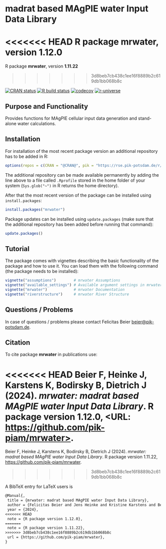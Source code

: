 # madrat based MAgPIE water Input Data Library

<<<<<<< HEAD
R package **mrwater**, version **1.12.0**
=======
R package **mrwater**, version **1.11.22**
>>>>>>> 3d8beb7cb438c1ee16f8889b2c619db1bb068b8c

[![CRAN status](https://www.r-pkg.org/badges/version/mrwater)](https://cran.r-project.org/package=mrwater)  [![R build status](https://github.com/pik-piam/mrwater/workflows/check/badge.svg)](https://github.com/pik-piam/mrwater/actions) [![codecov](https://codecov.io/gh/pik-piam/mrwater/branch/master/graph/badge.svg)](https://app.codecov.io/gh/pik-piam/mrwater) [![r-universe](https://pik-piam.r-universe.dev/badges/mrwater)](https://pik-piam.r-universe.dev/builds)

## Purpose and Functionality

Provides functions for MAgPIE cellular input data generation 
             and stand-alone water calculations.


## Installation

For installation of the most recent package version an additional repository has to be added in R:

```r
options(repos = c(CRAN = "@CRAN@", pik = "https://rse.pik-potsdam.de/r/packages"))
```
The additional repository can be made available permanently by adding the line above to a file called `.Rprofile` stored in the home folder of your system (`Sys.glob("~")` in R returns the home directory).

After that the most recent version of the package can be installed using `install.packages`:

```r 
install.packages("mrwater")
```

Package updates can be installed using `update.packages` (make sure that the additional repository has been added before running that command):

```r 
update.packages()
```

## Tutorial

The package comes with vignettes describing the basic functionality of the package and how to use it. You can load them with the following command (the package needs to be installed):

```r
vignette("assumptions")        # mrwater Assumptions
vignette("available_settings") # Available argument settings in mrwater
vignette("mrwater")            # mrwater Documentation
vignette("riverstructure")     # mrwater River Structure
```

## Questions / Problems

In case of questions / problems please contact Felicitas Beier <beier@pik-potsdam.de>.

## Citation

To cite package **mrwater** in publications use:

<<<<<<< HEAD
Beier F, Heinke J, Karstens K, Bodirsky B, Dietrich J (2024). _mrwater: madrat based MAgPIE water Input Data Library_. R package version 1.12.0, <URL: https://github.com/pik-piam/mrwater>.
=======
Beier F, Heinke J, Karstens K, Bodirsky B, Dietrich J (2024). _mrwater: madrat based MAgPIE water Input Data Library_. R package version 1.11.22, <https://github.com/pik-piam/mrwater>.
>>>>>>> 3d8beb7cb438c1ee16f8889b2c619db1bb068b8c

A BibTeX entry for LaTeX users is

 ```latex
@Manual{,
  title = {mrwater: madrat based MAgPIE water Input Data Library},
  author = {Felicitas Beier and Jens Heinke and Kristine Karstens and Benjamin Leon Bodirsky and Jan Philipp Dietrich},
  year = {2024},
<<<<<<< HEAD
  note = {R package version 1.12.0},
=======
  note = {R package version 1.11.22},
>>>>>>> 3d8beb7cb438c1ee16f8889b2c619db1bb068b8c
  url = {https://github.com/pik-piam/mrwater},
}
```
